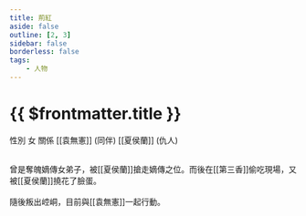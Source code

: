 ```yaml
---
title: 荊紅
aside: false
outline: [2, 3]
sidebar: false
borderless: false
tags:
    - 人物
---
```


# {{ $frontmatter.title }}

<ChTabs position="bottom">
	<ChTab title="荊紅">
		<Ch src='/images/characters/special824/normal.webp' position='right'/>
		<ChName nameZh='荊紅' nameEn='Jing Hong' position='right' />
		<ChTable>
			<ChTr>
				<ChTd isTitle=true>
					性別
				</ChTd>
				<ChTd>
					女
				</ChTd>
			</ChTr>
			<ChTr>
				<ChTd isTitle=true position='center'>
					關係
				</ChTd>
			</ChTr>
			<ChTr>
				<ChTd position='center'>
					[[袁無憲]] (同伴)
				</ChTd>
			</ChTr>
			<ChTr>
				<ChTd position='center'>
					[[夏侯蘭]] (仇人)
				</ChTd>
			</ChTr>
		</ChTable>
	</ChTab>
</ChTabs>
<br><br>

曾是奪魄嫡傳女弟子，被[[夏侯蘭]]搶走嫡傳之位。而後在[[第三香]]偷吃現場，又被[[夏侯蘭]]撓花了臉蛋。
<br><br>
隨後叛出崆峒，目前與[[袁無憲]]一起行動。
